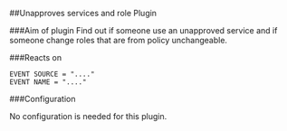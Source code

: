 ##Unapproves services and role Plugin

###Aim of plugin
Find out if someone use an unapproved service
and if someone change roles that are from policy unchangeable.

###Reacts on

```
EVENT SOURCE = "...."
EVENT NAME = "...."
```

###Configuration

No configuration is needed for this plugin.
